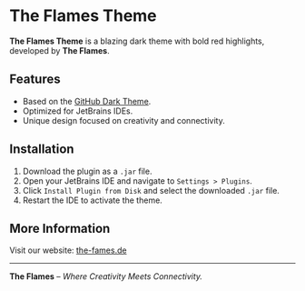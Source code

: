 # The Flames Theme

**The Flames Theme** is a blazing dark theme with bold red highlights, developed by **The Flames**.

## Features
- Based on the [GitHub Dark Theme](https://plugins.jetbrains.com/plugin/19291-github-dark-theme).
- Optimized for JetBrains IDEs.
- Unique design focused on creativity and connectivity.

## Installation
1. Download the plugin as a `.jar` file.
2. Open your JetBrains IDE and navigate to `Settings > Plugins`.
3. Click `Install Plugin from Disk` and select the downloaded `.jar` file.
4. Restart the IDE to activate the theme.

## More Information
Visit our website: [the-fames.de](https://the-fames.de)

---

**The Flames** – *Where Creativity Meets Connectivity.*